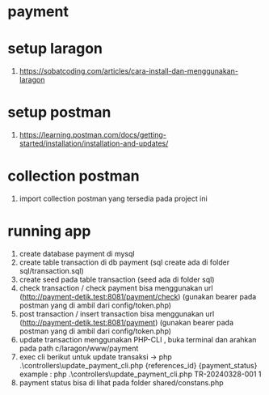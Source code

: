 # payment

# setup laragon
1. https://sobatcoding.com/articles/cara-install-dan-menggunakan-laragon

# setup postman
1. https://learning.postman.com/docs/getting-started/installation/installation-and-updates/

# collection postman
1. import collection postman yang tersedia pada project ini

# running app
1. create database payment di mysql
2. create table transaction di db payment (sql create ada di folder sql/transaction.sql)
3. create seed pada table transaction (seed ada di folder sql)
4. check transaction / check payment bisa menggunakan url (http://payment-detik.test:8081/payment/check) (gunakan bearer pada postman yang di ambil dari config/token.php)
5. post transaction / insert transaction bisa menggunakan url (http://payment-detik.test:8081/payment) (gunakan bearer pada postman yang di ambil dari config/token.php)
6. update transaction menggunakan PHP-CLI , buka terminal dan arahkan pada path c/laragon/www/payment 
7. exec cli berikut untuk update transaksi -> php .\controllers\update_payment_cli.php {references_id} {payment_status}
   example : php .\controllers\update_payment_cli.php TR-20240328-001 1
7. payment status bisa di lihat pada folder shared/constans.php
